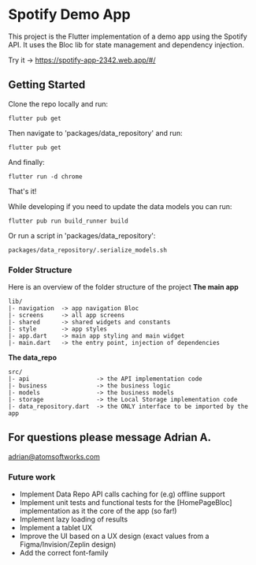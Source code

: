 
# Spotify Demo App

This project is the Flutter implementation of a demo app using the Spotify API.
It uses the Bloc lib for state management and dependency injection.

Try it -> https://spotify-app-2342.web.app/#/
## Getting Started

Clone the repo locally and run:

```
flutter pub get
```
Then navigate to 'packages/data_repository' and run:
```
flutter pub get
```
And finally:
```
flutter run -d chrome
```
That's it!

While developing if you need to update the data models you can run:
```
flutter pub run build_runner build
```
Or run a script in 'packages/data_repository':
```
packages/data_repository/.serialize_models.sh
```

### Folder Structure
Here is an overview of the folder structure of the project
**The main app**
```
lib/
|- navigation  -> app navigation Bloc 
|- screens     -> all app screens
|- shared      -> shared widgets and constants
|- style       -> app styles 
|- app.dart    -> main app styling and main widget
|- main.dart   -> the entry point, injection of dependencies
```
**The data_repo**
```
src/
|- api                   -> the API implementation code
|- business              -> the business logic
|- models                -> the business models
|- storage               -> the Local Storage implementation code 
|- data_repository.dart  -> the ONLY interface to be imported by the app

```

## For questions please message Adrian A.
adrian@atomsoftworks.com

### Future work
- Implement Data Repo API calls caching for (e.g) offline support
- Implement unit tests and functional tests for the [HomePageBloc] implementation as it the core of the app (so far!)
- Implement lazy loading of results 
- Implement a tablet UX
- Improve the UI based on a UX design (exact values from a Figma/Invision/Zeplin design)
- Add the correct font-family